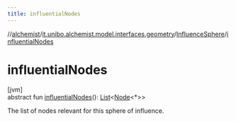 ```yaml
---
title: influentialNodes
---
```

//[alchemist](../../../index.html)/[it.unibo.alchemist.model.interfaces.geometry](../index.html)/[InfluenceSphere](index.html)/[influentialNodes](influential-nodes.html)



# influentialNodes



[jvm]\
abstract fun [influentialNodes](influential-nodes.html)(): [List](https://kotlinlang.org/api/latest/jvm/stdlib/kotlin.collections/-list/index.html)<[Node](../../it.unibo.alchemist.model.interfaces/-node/index.html)<*>>



The list of nodes relevant for this sphere of influence.




